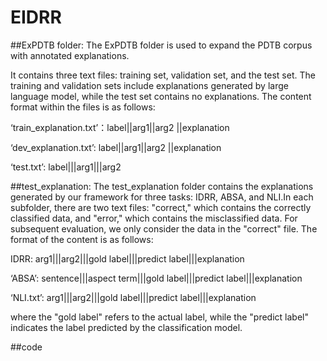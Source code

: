 # EIDRR
##ExPDTB folder: 
The ExPDTB folder is used to expand the PDTB corpus with annotated explanations. 

It contains three text files: training set, validation set, and the test set. The training and validation sets include explanations generated by large language model, while the test set contains no explanations. The content format within the files is as follows:

‘train_explanation.txt’：label||arg1||arg2 ||explanation

‘dev_explanation.txt’:    label||arg1||arg2 ||explanation

‘test.txt’: label|||arg1|||arg2

##test_explanation: 
The test_explanation folder contains the explanations generated by our framework for three tasks: IDRR, ABSA, and NLI.In each subfolder, there are two text files: "correct," which contains the correctly classified data, and "error," which contains the misclassified data. For subsequent evaluation, we only consider the data in the "correct" file. The format of the content is as follows: 

IDRR: arg1|||arg2|||gold label|||predict label|||explanation

‘ABSA’: sentence|||aspect term|||gold label|||predict label|||explanation

‘NLI.txt’: arg1|||arg2|||gold label|||predict label|||explanation

where the "gold label" refers to the actual label, while the "predict label" indicates the label predicted by the classification model.

##code

